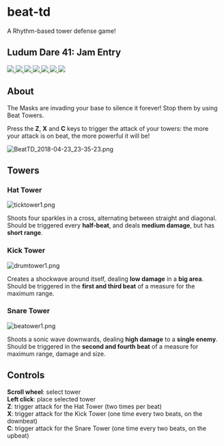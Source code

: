 # beat-td

A Rhythm-based tower defense game!

## Ludum Dare 41: Jam Entry

[![](https://img.shields.io/badge/overall-3.7-yellowgreen) 
![](https://img.shields.io/badge/fun-3.5-yellowgreen) 
![](https://img.shields.io/badge/innovation-3.8-yellowgreen) 
![](https://img.shields.io/badge/theme-4.0-green) 
![](https://img.shields.io/badge/graphics-4.1-green)
![](https://img.shields.io/badge/humor-2.6-yellow)
![](https://img.shields.io/badge/mood-3.4-yellowgreen)](https://ldjam.com/events/ludum-dare/45/gravity-fusion)

## About

The Masks are invading your base to silence it forever! Stop them by using Beat Towers.

Press the **Z**, **X** and **C** keys to trigger the attack of your towers: the more your attack is on beat, the more powerful it will be!

![BeatTD_2018-04-23_23-35-23.png](https://static.jam.vg/raw/d4d/z/11ebc.png)

## Towers

### Hat Tower

![ticktower1.png](https://static.jam.vg/raw/d4d/z/11ee3.png)

Shoots four sparkles in a cross, alternating between straight and diagonal.  
Should be triggered every **half-beat**, and deals **medium damage**, but has **short range**.

### Kick Tower

![drumtower1.png](https://static.jam.vg/raw/d4d/z/11ef8.png)

Creates a shockwave around itself, dealing **low damage** in a **big area**.  
Should be triggered in the **first and third beat** of a measure for the maximum range.

### Snare Tower

![beatower1.png](https://static.jam.vg/raw/d4d/z/11f4e.png)

Shoots a sonic wave downwards, dealing **high damage** to a **single enemy**.
Should be triggered in the **second and fourth beat** of a measure for maximum range, damage and size.

## Controls

**Scroll wheel**: select tower  
**Left click**: place selected tower  
**Z**: trigger attack for the Hat Tower (two times per beat)  
**X**: trigger attack for the Kick Tower (one time every two beats, on the downbeat)  
**C**: trigger attack for the Snare Tower (one time every two beats, on the upbeat)  
